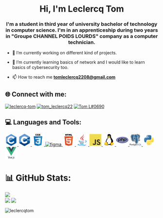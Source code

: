 <h1 align="center">Hi, I'm Leclercq Tom</h1>
<h3 align="center">I'm a student in third year of university bachelor of technology in computer science. I'm in an apprenticeship during two years in "Groupe CHANNEL POIDS LOURDS" company as a computer technician.</h3>

- 🔭 I’m currently working on different kind of projects.

- 🌱 I’m currently learning basics of network and I would like to learn basics of cybersecurity too.

- 📫 How to reach me **tomleclercq2208@gmail.com**


## 🌐 Connect with me:
<p align="left">
<a href="https://linkedin.com/in/leclercq-tom" target="blank"><img align="center" src="https://raw.githubusercontent.com/rahuldkjain/github-profile-readme-generator/master/src/images/icons/Social/linked-in-alt.svg" alt="leclercq-tom" height="30" width="40" /></a>
 <a href="https://instagram.com/tom_leclercq22" target="blank"><img align="center" src="https://raw.githubusercontent.com/rahuldkjain/github-profile-readme-generator/master/src/images/icons/Social/instagram.svg" alt="tom_leclercq22" height="30" width="40" /></a>
 <a href="https://discord.com/invite/Tom L#0690" target="blank"><img align="center" src="https://raw.githubusercontent.com/rahuldkjain/github-profile-readme-generator/master/src/images/icons/Social/discord.svg" alt="Tom L#0690" height="30" width="40" /></a>
</p>

## 💻 Languages and Tools:
<p align="left"> <a href="https://www.cprogramming.com/" target="_blank" rel="noreferrer"> <img src="https://raw.githubusercontent.com/devicons/devicon/master/icons/c/c-original.svg" alt="c" width="40" height="40"/> </a> <a href="https://www.w3schools.com/cpp/" target="_blank" rel="noreferrer"> <img src="https://raw.githubusercontent.com/devicons/devicon/master/icons/cplusplus/cplusplus-original.svg" alt="cplusplus" width="40" height="40"/> </a> <a href="https://www.w3schools.com/css/" target="_blank" rel="noreferrer"> <img src="https://raw.githubusercontent.com/devicons/devicon/master/icons/css3/css3-original-wordmark.svg" alt="css3" width="40" height="40"/> </a> <a href="https://www.figma.com/" target="_blank" rel="noreferrer"> <img src="https://www.vectorlogo.zone/logos/figma/figma-icon.svg" alt="figma" width="40" height="40"/> </a> <a href="https://www.w3.org/html/" target="_blank" rel="noreferrer"> <img src="https://raw.githubusercontent.com/devicons/devicon/master/icons/html5/html5-original-wordmark.svg" alt="html5" width="40" height="40"/> </a> <a href="https://www.java.com" target="_blank" rel="noreferrer"> <img src="https://raw.githubusercontent.com/devicons/devicon/master/icons/java/java-original.svg" alt="java" width="40" height="40"/> </a> <a href="https://developer.mozilla.org/en-US/docs/Web/JavaScript" target="_blank" rel="noreferrer"> <img src="https://raw.githubusercontent.com/devicons/devicon/master/icons/javascript/javascript-original.svg" alt="javascript" width="40" height="40"/> </a> <a href="https://www.linux.org/" target="_blank" rel="noreferrer"> <img src="https://raw.githubusercontent.com/devicons/devicon/master/icons/linux/linux-original.svg" alt="linux" width="40" height="40"/> </a> <a href="https://www.php.net" target="_blank" rel="noreferrer"> <img src="https://raw.githubusercontent.com/devicons/devicon/master/icons/php/php-original.svg" alt="php" width="40" height="40"/> </a> <a href="https://www.postgresql.org" target="_blank" rel="noreferrer"> <img src="https://raw.githubusercontent.com/devicons/devicon/master/icons/postgresql/postgresql-original-wordmark.svg" alt="postgresql" width="40" height="40"/> </a> <a href="https://www.python.org" target="_blank" rel="noreferrer"> <img src="https://raw.githubusercontent.com/devicons/devicon/master/icons/python/python-original.svg" alt="python" width="40" height="40"/> </a> <a href="https://vuejs.org/" target="_blank" rel="noreferrer"> <img src="https://raw.githubusercontent.com/devicons/devicon/master/icons/vuejs/vuejs-original-wordmark.svg" alt="vuejs" width="40" height="40"/> </a> </p>

# 📊 GitHub Stats:
![](https://github-readme-stats.vercel.app/api/top-langs/?username=LeclercqTom&theme=midnight-purple&hide_border=false&include_all_commits=false&count_private=false&layout=compact)<br/>
![](https://github-readme-stats.vercel.app/api?username=LeclercqTom&theme=midnight-purple&hide_border=false&include_all_commits=false&count_private=false)
![](https://github-readme-streak-stats.herokuapp.com/?user=LeclercqTom&theme=midnight-purple&hide_border=false)

<p align="left"> <img src="https://komarev.com/ghpvc/?username=leclercqtom&label=Profile%20views&color=0e75b6&style=flat" alt="leclercqtom" /> </p>
